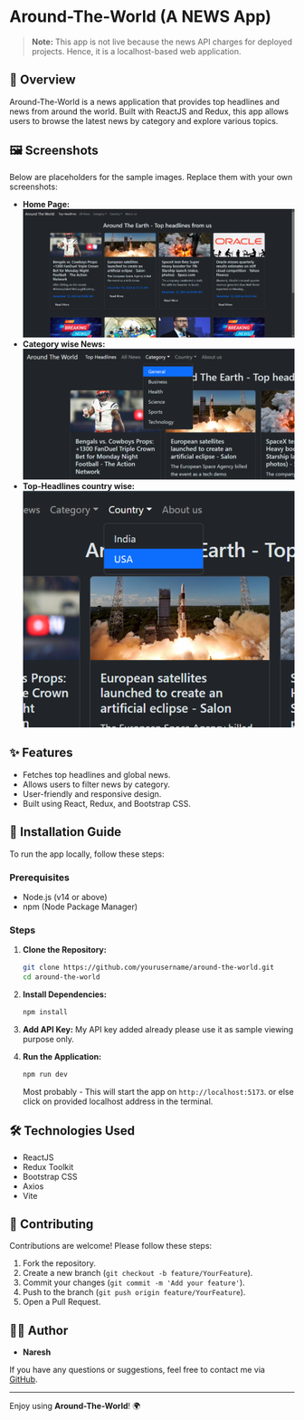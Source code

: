 # Around-The-World (A NEWS App)

> **Note:** This app is not live because the news API charges for deployed projects. Hence, it is a localhost-based web application.

## 📌 Overview
Around-The-World is a news application that provides top headlines and news from around the world. Built with ReactJS and Redux, this app allows users to browse the latest news by category and explore various topics.

## 🖼️ Screenshots
Below are placeholders for the sample images. Replace them with your own screenshots:

- **Home Page:** ![Home Page](public/home.png)
- **Category wise News:** ![Category wise News](public/category.png)
- **Top-Headlines country wise:** ![Top-Headlines country wise](public/country.png)

## ✨ Features
- Fetches top headlines and global news.
- Allows users to filter news by category.
- User-friendly and responsive design.
- Built using React, Redux, and Bootstrap CSS.

## 🚀 Installation Guide

To run the app locally, follow these steps:

### Prerequisites
- Node.js (v14 or above)
- npm (Node Package Manager)

### Steps

1. **Clone the Repository:**
   ```bash
   git clone https://github.com/yourusername/around-the-world.git
   cd around-the-world
   ```

2. **Install Dependencies:**
   ```bash
   npm install
   ```

3. **Add API Key:**
   My API key added already please use it as sample viewing purpose only.

4. **Run the Application:**
   ```bash
   npm run dev
   ```
   Most probably - This will start the app on `http://localhost:5173`.
   or else click on provided localhost address in the terminal.

## 🛠️ Technologies Used
- ReactJS
- Redux Toolkit
- Bootstrap CSS
- Axios
- Vite

## 🤝 Contributing
Contributions are welcome! Please follow these steps:

1. Fork the repository.
2. Create a new branch (`git checkout -b feature/YourFeature`).
3. Commit your changes (`git commit -m 'Add your feature'`).
4. Push to the branch (`git push origin feature/YourFeature`).
5. Open a Pull Request.


## 🧑‍💻 Author
- **Naresh**

If you have any questions or suggestions, feel free to contact me via [GitHub](https://github.com/ns2511).

---

Enjoy using **Around-The-World**! 🌍
